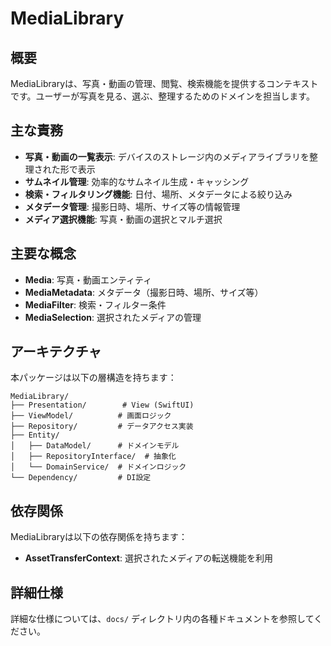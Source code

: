 # MediaLibrary

## 概要

MediaLibraryは、写真・動画の管理、閲覧、検索機能を提供するコンテキストです。ユーザーが写真を見る、選ぶ、整理するためのドメインを担当します。

## 主な責務

- **写真・動画の一覧表示**: デバイスのストレージ内のメディアライブラリを整理された形で表示
- **サムネイル管理**: 効率的なサムネイル生成・キャッシング
- **検索・フィルタリング機能**: 日付、場所、メタデータによる絞り込み
- **メタデータ管理**: 撮影日時、場所、サイズ等の情報管理
- **メディア選択機能**: 写真・動画の選択とマルチ選択

## 主要な概念

- **Media**: 写真・動画エンティティ
- **MediaMetadata**: メタデータ（撮影日時、場所、サイズ等）
- **MediaFilter**: 検索・フィルター条件
- **MediaSelection**: 選択されたメディアの管理

## アーキテクチャ

本パッケージは以下の層構造を持ちます：

```
MediaLibrary/
├── Presentation/        # View (SwiftUI)
├── ViewModel/          # 画面ロジック
├── Repository/         # データアクセス実装
├── Entity/
│   ├── DataModel/      # ドメインモデル
│   ├── RepositoryInterface/  # 抽象化
│   └── DomainService/  # ドメインロジック
└── Dependency/         # DI設定
```

## 依存関係

MediaLibraryは以下の依存関係を持ちます：

- **AssetTransferContext**: 選択されたメディアの転送機能を利用

## 詳細仕様

詳細な仕様については、`docs/` ディレクトリ内の各種ドキュメントを参照してください。
